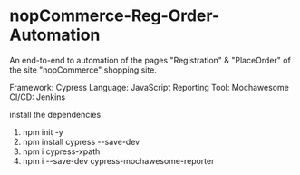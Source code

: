 # nopCommerce-Reg-Order-Automation

An end-to-end to automation of the pages "Registration" & "PlaceOrder" of the site "nopCommerce" shopping site. 

Framework:          Cypress
Language:           JavaScript
Reporting Tool:     Mochawesome
CI/CD:              Jenkins


install the dependencies
1. npm init -y
2. npm install cypress --save-dev
3. npm i cypress-xpath
4. npm i --save-dev cypress-mochawesome-reporter
